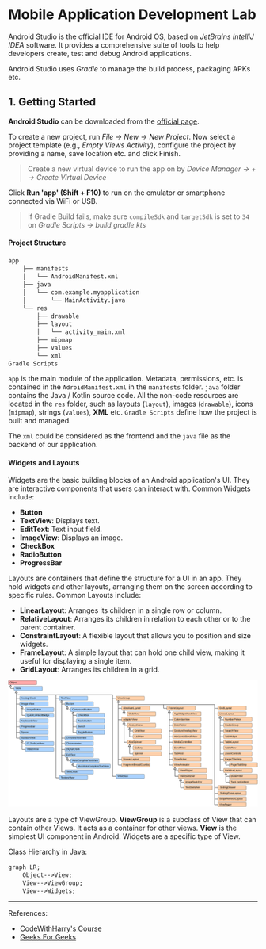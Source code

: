 # Mobile Application Development Lab

Android Studio is the official IDE for Android OS, based on *JetBrains IntelliJ IDEA* software.
It provides a comprehensive suite of tools to help developers create, test and debug Android applications.

Android Studio uses *Gradle* to manage the build process, packaging APKs etc.

## 1. Getting Started

**Android Studio** can be downloaded from the [official page](https://developer.android.com/studio/#downloads).

To create a new project, run *File -> New -> New Project*.
Now select a project template (e.g., *Empty Views Activity*), configure the project by providing a name, save location etc. and click Finish.

> Create a new virtual device to run the app on by *Device Manager -> + -> Create Virtual Device*  

Click **Run 'app' (Shift + F10)** to run on the emulator or smartphone connected via WiFi or USB.

> If Gradle Build fails, make sure `compileSdk` and `targetSdk` is set to `34` on *Gradle Scripts -> build.gradle.kts*

#### Project Structure

```
app
    ├── manifests
    │   └── AndroidManifest.xml
    ├── java
    │   └── com.example.myapplication
    │       └── MainActivity.java
    └── res
        ├── drawable
        ├── layout
        │   └── activity_main.xml
        ├── mipmap
        ├── values
        └── xml
Gradle Scripts
```

`app` is the main module of the application.
Metadata, permissions, etc. is contained in the `AdroidManifest.xml` in the `manifests` folder.
`java` folder contains the Java / Kotlin source code. 
All the non-code resources are located in the `res` folder, such as layouts (`layout`), images (`drawable`), icons (`mipmap`), strings (`values`), **XML** etc.
`Gradle Scripts` define how the project is built and managed.

The `xml` could be considered as the frontend and the `java` file as the backend of our application.

#### Widgets and Layouts

Widgets are the basic building blocks of an Android application's UI. 
They are interactive components that users can interact with. 
Common Widgets include:

- **Button**
- **TextView**: Displays text.
- **EditText**: Text input field.
- **ImageView**: Displays an image.
- **CheckBox**
- **RadioButton**
- **ProgressBar**

Layouts are containers that define the structure for a UI in an app. They hold widgets and other layouts, arranging them on the screen according to specific rules.
Common Layouts include:

- **LinearLayout**: Arranges its children in a single row or column.
- **RelativeLayout**: Arranges its children in relation to each other or to the parent container.
- **ConstraintLayout**: A flexible layout that allows you to position and size widgets.
- **FrameLayout**: A simple layout that can hold one child view, making it useful for displaying a single item.
- **GridLayout**: Arranges its children in a grid.

![hierarchy](./others/android_class_hierarchy_view.svg)

Layouts are a type of ViewGroup.
**ViewGroup** is a subclass of View that can contain other Views. 
It acts as a container for other views.
**View** is the simplest UI component in Android. Widgets are a specific type of View.


Class Hierarchy in Java:
```mermaid
graph LR;
    Object-->View;
    View-->ViewGroup;
    View-->Widgets;    
```

<!-- ## 2. Layouts -->

<!-- ## 3. Activity -->

---

References:
- [CodeWithHarry's Course](https://www.youtube.com/playlist?list=PLu0W_9lII9aiL0kysYlfSOUgY5rNlOhUd)
- [Geeks For Geeks](https://www.geeksforgeeks.org/android-studio-tutorial/)